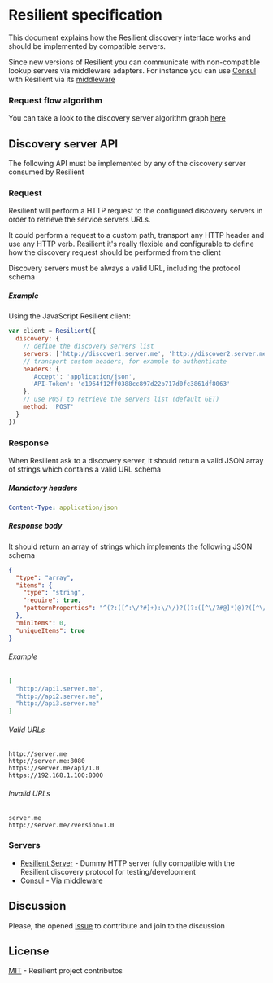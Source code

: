 # Resilient specification

This document explains how the Resilient discovery interface works and should be implemented by compatible servers.

Since new versions of Resilient you can communicate with non-compatible lookup servers via middleware adapters. 
For instance you can use [Consul](https://consul.io) with Resilient via its [middleware](https://github.com/h2non/resilient-consul)

### Request flow algorithm

You can take a look to the discovery server algorithm graph [here](http://rawgit.com/resilient-http/resilient-http.github.io/master/images/algorithm.svg)

## Discovery server API

The following API must be implemented by any of the discovery server consumed by Resilient

### Request

Resilient will perform a HTTP request to the configured discovery servers in order to retrieve
the service servers URLs.

It could perform a request to a custom path, transport any HTTP header and use any HTTP verb.
Resilient it's really flexible and configurable to define 
how the discovery request should be performed from the client

Discovery servers must be always a valid URL, including the protocol schema

##### Example

Using the JavaScript Resilient client:

```js
var client = Resilient({
  discovery: {
    // define the discovery servers list
    servers: ['http://discover1.server.me', 'http://discover2.server.me']
    // transport custom headers, for example to authenticate
    headers: {
      'Accept': 'application/json',
      'API-Token': 'd1964f12ff0388cc897d22b717d0fc3861df8063' 
    },
    // use POST to retrieve the servers list (default GET)
    method: 'POST'
  }
})
```

### Response

When Resilient ask to a discovery server, it should return a valid JSON array of strings
which contains a valid URL schema

##### Mandatory headers
 
```yaml
Content-Type: application/json
```

##### Response body

It should return an array of strings which implements the following JSON schema
```json
{
  "type": "array",
  "items": {
    "type": "string",
    "require": true,
    "patternProperties": "^(?:([^:\/?#]+):\/\/)?((?:([^\/?#@]*)@)?([^\/?#:]*)(?:\:(\d*))?)?"
  },
  "minItems": 0,
  "uniqueItems": true
}
```

###### Example

```json
[
  "http://api1.server.me",
  "http://api2.server.me",
  "http://api3.server.me"
]
```

###### Valid URLs

```
http://server.me
http://server.me:8080
https://server.me/api/1.0
https://192.168.1.100:8000
```

###### Invalid URLs

```
server.me
http://server.me/?version=1.0
```

### Servers

- [Resilient Server](https://github.com/h2non/resilient-server) - Dummy HTTP server fully compatible with the Resilient discovery protocol for testing/development
- [Consul](https://consul.io) - Via [middleware](https://github.com/h2non/resilient-consul)

## Discussion

Please, the opened [issue](https://github.com/resilient-http/spec/issues/new) to contribute and join to the discussion

## License

[MIT](http://opensource.org/licenses/MIT) - Resilient project contributos
